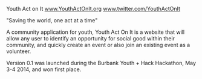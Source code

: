 Youth Act on It 
www.YouthActOnIt.org
www.twitter.com/YouthActOnIt

"Saving the world, one act at a time" 

A community application for youth, Youth Act On It is a website that will allow any user to identify an opportunity for social good within their community, and quickly create an event or also join an existing event as a volunteer. 

Version 0.1 was launched during the Burbank Youth + Hack Hackathon, May 3-4 2014, and won first place. 
